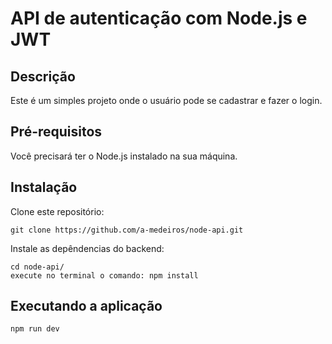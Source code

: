 # API de autenticação com Node.js e JWT
## Descrição
Este é um simples projeto onde o usuário pode se cadastrar e fazer o login.

## Pré-requisitos
Você precisará ter o Node.js instalado na sua máquina.

## Instalação
Clone este repositório:
```
git clone https://github.com/a-medeiros/node-api.git
```
Instale as depêndencias do backend:
```
cd node-api/
execute no terminal o comando: npm install
```

## Executando a aplicação
```
npm run dev
```
